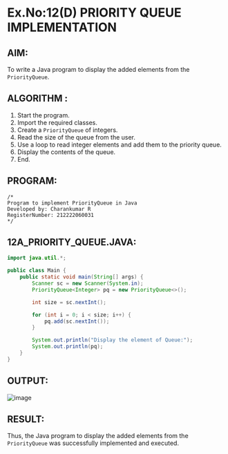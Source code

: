 # Ex.No:12(D) PRIORITY QUEUE IMPLEMENTATION

## AIM:
To write a Java program to display the added elements from the `PriorityQueue`.

## ALGORITHM :
1. Start the program.
2. Import the required classes.
3. Create a `PriorityQueue` of integers.
4. Read the size of the queue from the user.
5. Use a loop to read integer elements and add them to the priority queue.
6. Display the contents of the queue.
7. End.

## PROGRAM:
```
/*
Program to implement PriorityQueue in Java
Developed by: Charankumar R
RegisterNumber: 212222060031
*/
```

## 12A_PRIORITY_QUEUE.JAVA:
```java
import java.util.*;

public class Main {
    public static void main(String[] args) {
        Scanner sc = new Scanner(System.in);
        PriorityQueue<Integer> pq = new PriorityQueue<>();

        int size = sc.nextInt();

        for (int i = 0; i < size; i++) {
            pq.add(sc.nextInt());
        }

        System.out.println("Display the element of Queue:");
        System.out.println(pq);
    }
}
```

## OUTPUT:
![image](https://github.com/user-attachments/assets/b10f6258-ead0-4a2c-8573-0910b5cab4c6)


## RESULT:
Thus, the Java program to display the added elements from the `PriorityQueue` was successfully implemented and executed.
